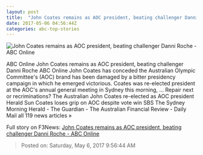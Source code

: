 ```yaml
---
layout: post
title:  "John Coates remains as AOC president, beating challenger Danni Roche - ABC Online"
date: 2017-05-06 04:56:44Z
categories: abc-top-stories
---
```


![John Coates remains as AOC president, beating challenger Danni Roche - ABC Online](http://www.abc.net.au/news/image/8502696-1x1-700x700.jpg)

ABC Online John Coates remains as AOC president, beating challenger Danni Roche ABC Online John Coates has conceded the Australian Olympic Committee's (AOC) brand has been damaged by a bitter presidency campaign in which he emerged victorious. Coates was re-elected president at the AOC's annual general meeting in Sydney this morning, ... Repair next or recriminations? The Australian John Coates re-elected as AOC president Herald Sun Coates loses grip on AOC despite vote win SBS The Sydney Morning Herald - The Guardian - The Australian Financial Review - Daily Mail all 119 news articles »


Full story on F3News: [John Coates remains as AOC president, beating challenger Danni Roche - ABC Online](http://www.f3nws.com/n/TZMsB)

> Posted on: Saturday, May 6, 2017 9:56:44 AM
